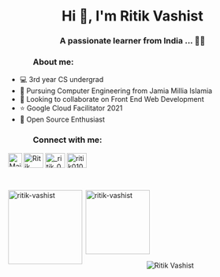 <h1 align="center">Hi 👋, I'm Ritik Vashist </h1>

<h3 align="center">A passionate learner from India ... 👨‍💻</h3>

<h3 style="left: 50px; position:relative;">About me:</h3>

- 💻 3rd year CS undergrad
- 📖 Pursuing Computer Engineering from Jamia Millia Islamia
- 🤝 Looking to collaborate on Front End Web Development
- ⭐ Google Cloud Facilitator 2021
- 🤠 Open Source Enthusiast 


<h3 style="left: 50px; position:relative;">Connect with me:</h3> 
<p>
<a href="mailto:ritikvashist0109@gmail.com"><img align="left" title="Mail - Ritik Vashist" alt="Mail" height="28px" src="https://image.flaticon.com/icons/png/512/281/281769.png" /></a>
<a href="https://www.linkedin.com/in/ritik-vashist-963ba1203/" target="blank"><img align="center" src="https://raw.githubusercontent.com/rahuldkjain/github-profile-readme-generator/master/src/images/icons/Social/linked-in-alt.svg" alt="Ritik Vashist" height="30" width="40" /></a>
<a href="https://www.instagram.com/_ritik_0001_/" target="blank"><img align="center" src="https://raw.githubusercontent.com/rahuldkjain/github-profile-readme-generator/master/src/images/icons/Social/instagram.svg" alt="_ritik_0001_" height="30" width="40" /></a>
<a href="https://leetcode.com/vashist2001/" target="blank"><img align="center" src="https://raw.githubusercontent.com/rahuldkjain/github-profile-readme-generator/master/src/images/icons/Social/leet-code.svg" alt="ritik0109" height="30" width="40" /></a>
</p>


<br>
<p><img align="left" src="https://github-readme-stats.vercel.app/api/top-langs?username=ritik-vashist&show_icons=true&locale=en&layout=compact" alt="ritik-vashist" height = 150 /></p>
<p> <img align="center" src="https://github-readme-stats.vercel.app/api?username=ritik-vashist&show_icons=true&locale=en" alt="ritik-vashist" height = 130/></p> 
<p align="center"> <img src="https://komarev.com/ghpvc/?username=ritik-vashist&label=visitors&color=blue&style=flat" alt="Ritik Vashist" /> </p>
